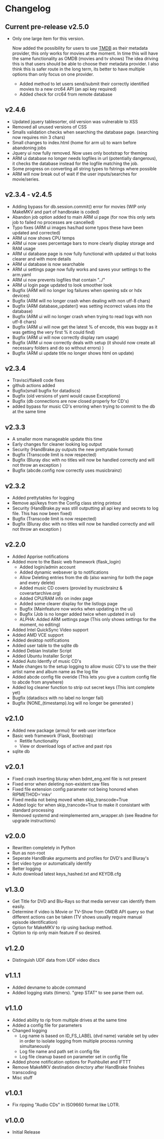 # Changelog


## Current pre-release v2.5.0
  - Only one large item for this version.

    Now added the possibility for users to use [TMDB](https://developers.themoviedb.org/3/getting-started/introduction) as their metadata provider, this only works for movies at the moment.
    In time this will have the same functionality as OMDB (movies and tv shows)
    The idea driving this is that users should be able to choose their metadata provider.
    I also think this is safer route in the long term, its better to have multiple options than only focus on one provider.

    - Added method to let users send/submit their correctly identified movies to a new crc64 API (an api key required)
    - Added check for crc64 from remote database

## v2.4.6
 - Updated jquery tablesorter, old version was vulnerable to XSS
 - Removed all unused versions of CSS
 - Smalls validation checks when searching the database page. (searching now requires min 3 chars)
 - Small changes to index.html (home for arm ui) to warn before abandoning jobs
 - Jquery ui now fully removed. Now uses only bootstrap for theming
 - ARM ui database no longer needs logfiles in url (potentially dangerous), it checks the database instead for the logfile matching the job.
 - Some progress on converting all string types to fstrings where possible
 - ARM will now break out of wait if the user inputs/searches for movie/series.

## v2.3.4 - v2.4.5
 - Adding bypass for db.session.commit() error for movies (WIP only MakeMKV and part of handbrake is coded)
 - Abandon job option added to main ARM ui page (for now this only sets job to failed no processes are cancelled)
 - Typo fixes (ARM ui images has/had some typos these have been updated and corrected)
 - ARM ui now shows CPU temps
 - ARM ui now uses percentage bars to more clearly display storage and RAM usage
 - ARM ui database page is now fully functional with updated ui that looks clearer and with more details
 - ARM ui database is now searchable
 - ARM ui settings page now fully works and saves your settings to the arm.yaml
 - ARM ui now prevents logfiles that contain "../"
 - ARM ui login page updated to look smoother look
 - Bugfix (ARM will no longer log failures when opening sdx or hdx devices)
 - Bugfix (ARM will no longer crash when dealing with non utf-8 chars)
 - Bugfix (ARM database_updater() was setting incorrect values into the database)
 - Bugfix (ARM ui will no longer crash when trying to read logs with non utf-8 chars)
 - Bugfix (ARM ui will now get the latest % of encode, this was buggy as it was getting the very first % it could find)
 - Bugfix (ARM ui will now correctly display ram usage)
 - Bugfix (ARM ui now correctly deals with setup (it should now create all necessary folders and do so without errors) )
 - Bugfix (ARM ui update title no longer shows html on update)

## v2.3.4
 - Travisci/flake8 code fixes
 - github actions added
 - Bugfix(small bugfix for datadiscs)
 - Bugfix (old versions of yaml would cause Exceptions)
 - Bugfix (db connections are now closed properly for CD's)
 - added bypass for music CD's erroring when trying to commit to the db at the same time

## v2.3.3

 - A smaller more manageable update this time
 - Early changes for cleaner looking log output
  - Security (HandBrake.py outputs the new prettytable format)
  - Bugfix (Transcode limit is now respected)
  - Bugfix (Bluray disc with no titles will now be handled correctly and will not throw an exception )
  - Bugfix (abcde.config now correctly uses musicbrainz)

## v2.3.2
 - Added prettytables for logging
 - Remove api/keys from the Config class string printout
  - Security (HandBrake.py was still outputting all api key and secrets to log file. This has now been fixed)
  - Bugfix (Transcode limit is now respected)
  - Bugfix (Bluray disc with no titles will now be handled correctly and will not throw an exception )

## v2.2.0
 - Added Apprise notifications
  - Added more to the Basic web framework (flask_login)
    - Added login/admin account
    - Added dynamic websever ip to notifications
    - Allow Deleting entries from the db (also warning for both the page and every delete)
    - Added music CD covers (provied by musicbrainz & coverartarchive.org)
    - Added CPU/RAM info on index page
    - Added some clearer display for the listlogs page
    - Bugfix (Mainfeature now works when updating in the ui)
    - Bugfix (Job is no longer added twice when updated in ui)
    - ALPHA: Added ARM settings page (This only shows settings for the moment, no editing)
  - Added Intel QuickSync Video support
  - Added AMD VCE support
  - Added desktop notifications
  - Added user table to the sqlite db
  - Added Debian Installer Script
  - Added Ubuntu Installer Script
  - Added Auto Identfy of music CD's
  - Made changes to the setup logging to allow music CD's to use the their artist name and album name as the log file
  - Added abcde config file overide (This lets you give a custom config file to abcde from anywhere)
  - Added log cleaner function to strip out secret keys (This isnt complete yet)
  - Bugfix (datadiscs with no label no longer fail)
  - Bugfix (NONE_(timestamp).log will no longer be generated )

## v2.1.0
 - Added new package (armui) for web user interface
  - Basic web framework (Flask, Bootstrap)
    - Retitle functionality
    - View or download logs of active and past rips
  - sqlite db

## v2.0.1
 - Fixed crash inserting bluray when bdmt_eng.xml file is not present
 - Fixed error when deleting non-existent raw files
 - Fixed file extension config parameter not being honored when RIPMETHOD='mkv'
 - Fixed media not being moved when skip_transcode=True
 - Added logic for when skip_trancode=True to make it consistant with standard processing
 - Removed systemd and reimplemented arm_wrapper.sh (see Readme for upgrade instructions)

## v2.0.0
 - Rewritten completely in Python
 - Run as non-root
 - Seperate HandBrake arguments and profiles for DVD's and Bluray's
 - Set video type or automatically identify
 - Better logging
-  Auto download latest keys_hashed.txt and KEYDB.cfg

## v1.3.0
 - Get Title for DVD and Blu-Rays so that media servesr can identify them easily.
 - Determine if video is Movie or TV-Show from OMDB API query so that different actions can be taken (TV shows usually require manual episode identification)
 - Option for MakeMKV to rip using backup method.
 - Option to rip only main feature if so desired.

## v1.2.0
- Distinguish UDF data from UDF video discs

## v1.1.1

- Added devname to abcde command
- Added logging stats (timers). "grep STAT" to see parse them out.

## v1.1.0

- Added ability to rip from multiple drives at the same time
- Added a config file for parameters
- Changed logging
  - Log name is based on ID_FS_LABEL (dvd name) variable set by udev in order to isolate logging from multiple process running simultaneously
  - Log file name and path set in config file
  - Log file cleanup based on parameter set in config file
- Added phone notification options for Pushbullet and IFTTT
- Remove MakeMKV destination directory after HandBrake finishes transcoding
- Misc stuff

## v1.0.1

- Fix ripping "Audio CDs" in ISO9660 format like LOTR.

## v1.0.0

- Initial Release
